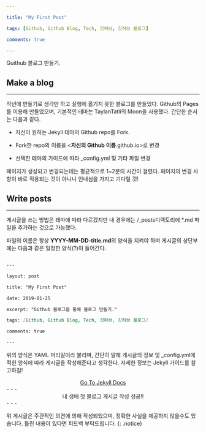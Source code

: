 ```yaml
---

title: "My First Post"

tags: [Github, Github Blog, Tech, 깃허브, 깃허브 블로그]

comments: true

---
```


Guithub 블로그 만들기.

<!--more-->

## Make a blog

* * *

작년에 만들기로 생각만 하고 실행에 옮기지 못한 블로그를 만들었다. Github의 Pages를 이용해 만들었으며, 기본적인 테마는 TaylanTatli의 Moon을 사용했다. 간단한 순서는 다음과 같다.



- 자신이 원하는 Jekyll 테마의 Github repo를 Fork.

- Fork한 repo의 이름을 <**자신의 Github 이름**.github.io>로 변경

- 선택한 테마의 가이드에 따라 _config.yml 및 기타 파일 변경



페이지가 생성되고 변경되는데는 평균적으로 1~2분의 시간이 걸렸다. 페이지의 변경 사항이 바로 적용되는 것이 아니니 인내심을 가지고 기다릴 것!



## Write posts

* * *

게시글을 쓰는 방법은 테마에 따라 다르겠지만 내 경우에는 /_posts디렉토리에 *.md 파일을 추가하는 것으로 가능했다.

파일의 이름은 항상 **YYYY-MM-DD-title.md**의 양식을 지켜야 하며 게시글의 상단부에는 다음과 같은 일정한 양식(?)이 들어간다.

```markdown

---

layout: post

title: "My First Post"

date: 2019-01-25

excerpt: "Github 블로그를 통해 블로그 만들기."

tags: [Github, Github Blog, Tech, 깃허브, 깃허브 블로그]

comments: true

---

```

위의 양식은 YAML 머리말이라 불리며, 간단히 말해 게시글의 정보 및 _config.yml에 적힌 양식에 따라 게시글을 작성해준다고 생각한다. 자세한 정보는 Jekyll 가이드를 참고하길!

<center><a href="https://jekyllrb-ko.github.io/docs/home/" class="btn btn-success">Go To Jekyll Docs</a></center>
- - -

<center>내 생애 첫 블로그 게시글 작성 성공!!</center>
- - -



위 게시글은 주관적인 의견에 의해 작성되었으며, 정확한 사실을 제공하지 않을수도 있습니다. 틀린 내용이 있다면 피드백 부탁드립니다.
{: .notice}
